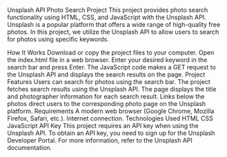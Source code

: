 Unsplash API Photo Search Project
This project provides photo search functionality using HTML, CSS, and JavaScript with the Unsplash API. Unsplash is a popular platform that offers a wide range of high-quality free photos. In this project, we utilize the Unsplash API to allow users to search for photos using specific keywords.

How It Works
Download or copy the project files to your computer.
Open the index.html file in a web browser.
Enter your desired keyword in the search bar and press Enter.
The JavaScript code makes a GET request to the Unsplash API and displays the search results on the page.
Project Features
Users can search for photos using the search bar.
The project fetches search results using the Unsplash API.
The page displays the title and photographer information for each search result.
Links below the photos direct users to the corresponding photo page on the Unsplash platform.
Requirements
A modern web browser (Google Chrome, Mozilla Firefox, Safari, etc.).
Internet connection.
Technologies Used
HTML
CSS
JavaScript
API Key
This project requires an API key when using the Unsplash API. To obtain an API key, you need to sign up for the Unsplash Developer Portal. For more information, refer to the Unsplash API documentation.
